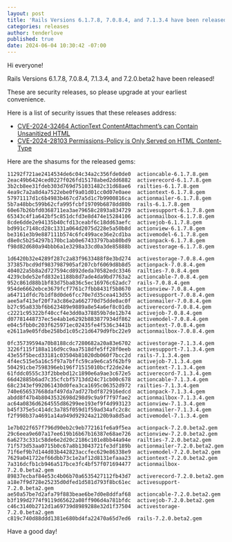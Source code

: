 ```yaml
---
layout: post
title: 'Rails Versions 6.1.7.8, 7.0.8.4, and 7.1.3.4 have been released!'
categories: releases
author: tenderlove
published: true
date: 2024-06-04 10:30:42 -07:00
---
```


Hi everyone!

Rails Versions 6.1.7.8, 7.0.8.4, 7.1.3.4, and 7.2.0.beta2 have been released!

These are security releases, so please upgrade at your earliest convenience.

Here is a list of security issues that these releases address:

* [CVE-2024-32464 ActionText ContentAttachment’s can Contain Unsanitized HTML](https://discuss.rubyonrails.org/t/cve-2024-32464-actiontext-contentattachments-can-contain-unsanitized-html/85949)
* [CVE-2024-28103 Permissions-Policy is Only Served on HTML Content-Type](https://discuss.rubyonrails.org/t/cve-2024-28103-permissions-policy-is-only-served-on-html-content-type/85948)

Here are the shasums for the released gems:

```
11292f721ae2414534de6c04c34a2c356fde0de0  actioncable-6.1.7.8.gem
2eac49b6424ced0227f026fd15178abed2dd6882  activerecord-6.1.7.8.gem
3b2cb8ee31fdeb303d769d751031482c31d68ae6  railties-6.1.7.8.gem
4ea9c7a2a8d4a7522ebe0f9a01d01cc0d07e0aee  actiontext-6.1.7.8.gem
57971117d1c6b4983b467cd7a5d1c7b9900816ca  actionmailer-6.1.7.8.gem
5b7a48bbc599b62cfa995fcbf19709b6878dd80b  rails-6.1.7.8.gem
60e67b26bfd0368711ea3ae79658c2893a834729  activesupport-6.1.7.8.gem
65343c4f1a642bf5c851dcfd3e8d474e15284106  actionmailbox-6.1.7.8.gem
8cde6dde2e94135b40cfd13ceabf6c18dd63aefc  activejob-6.1.7.8.gem
bd991c7148cd28c1331a064d2075d228e5a50b8d  actionview-6.1.7.8.gem
be3161e3b9e887111b574c6fc499ace36e2cd1ba  activemodel-6.1.7.8.gem
d8e0c5b254297b170bc1ab0e67433797bab80bd9  actionpack-6.1.7.8.gem
f98d82d680a94bbb6a1e3298a33cd0a3de85888b  activestorage-6.1.7.8.gem
```

```
1d6420b32e4289f287c2a83f9633488f8e3bd274  activestorage-7.0.8.4.gem
373857bcd9df9837987905af207cbf6069d8b8d5  actionpack-7.0.8.4.gem
404022a5b8a2d727594cd892deda70582edc3346  railties-7.0.8.4.gem
4239cbde52efd832e1188b8d7ade4da9bd7763a2  actioncable-7.0.8.4.gem
952c861d88b1bf83d75ba836c5ec16976c62adc7  rails-7.0.8.4.gem
954de6662ebce3679fcf7761c7fbb8431f5b8670  actionview-7.0.8.4.gem
a64711dfdc7b1df8d0de6fcc70e7d35cea413d55  activesupport-7.0.8.4.gem
aee5af413ef20f7a3c86e2a662770d75dde0ac0f  actionmailer-7.0.8.4.gem
b27c95a833bf6b623489e9889a8e54a6ef8c01db  activerecord-7.0.8.4.gem
c2221c95322bf40ccf4e3dd0a378859b7de12b74  activejob-7.0.8.4.gem
d07781448737ec5e4ab1e6292b883877934df862  activemodel-7.0.8.4.gem
e04c5fbb0c203f625971ec02435fe4f536c3441b  actiontext-7.0.8.4.gem
e2611a9e05fdbe258bd1c05c21d6479d9fbc22e9  actionmailbox-7.0.8.4.gem
```

```
0fc35739594a70b8188cdc7280682a20a83e6702  activestorage-7.1.3.4.gem
3226f115f188a116d9cc9aa7518dfe5ff28f0eeb  activesupport-7.1.3.4.gem
43e55f5becd33181c03504b81020db060f7bcc2d  rails-7.1.3.4.gem
4f4ec515e5a16c5f97a7bffc59ca9e6ca5f62bf9  activejob-7.1.3.4.gem
504291cbe7598396eb196f71515010bcf22de24e  actiontext-7.1.3.4.gem
61fddc0555c33f2bbebd12c1890e6a9ae3c672e5  activerecord-7.1.3.4.gem
66d42885b6ad7c35cfcbf5713dd24c71cb00c678  actioncable-7.1.3.4.gem
68c2343ef992061430d0fea3ca1695c06352d972  railties-7.1.3.4.gem
740e656537668daf497da7ad727bdf872916edcd  actionpack-7.1.3.4.gem
abdd8f47b4b8043532698d298d9c9a9f7f97fae2  actionmailbox-7.1.3.4.gem
ac64a0836d6264555d86299ee193ef9f4d993123  actionview-7.1.3.4.gem
b45f375e5c414dc3a785f059d1f59ad34afc2c8c  actionmailer-7.1.3.4.gem
f2f998b37a4691a14a949d92924a2120b9a8d5ad  activemodel-7.1.3.4.gem
```

```
1e7b022f657f796d90eb2c9eb772161fe6a9f5ea  actionpack-7.2.0.beta2.gem
29c6eea9e607a17ee619b16b67b16387e68ae726  actionview-7.2.0.beta2.gem
6a6273c331c58de6e2d20c2186c101e8bb44a94e  railties-7.2.0.beta2.gem
71f573d53aa0715b0c67a8b13043721fe3df189b  actionmailer-7.2.0.beta2.gem
71f6ef9b7d144d03b442823accfec629e86338e9  activemodel-7.2.0.beta2.gem
7629a041722ef66dbb73c1e2af12d8131efaaa23  actiontext-7.2.0.beta2.gem
7a316dcfb1cb946a517bce3fc4bf57f071694477  actionmailbox-7.2.0.beta2.gem
89837ecbaf84e53c4b06b70a6535427112fb43d7  activerecord-7.2.0.beta2.gem
a18e7f9d728e25235d0dfed1d581d793f8bc61ec  activesupport-7.2.0.beta2.gem
ae50a57be7d2afa79f883beae6be7d0e8ddfaf68  actioncable-7.2.0.beta2.gem
b3f199d2774f9119d65622a08ff906d4a781bfdc  activejob-7.2.0.beta2.gem
c46c3140b2712d1a69739d8989288e32d1f37504  activestorage-7.2.0.beta2.gem
c819c740d88ddd1381e680bd4fa22470a65d7ed6  rails-7.2.0.beta2.gem
```

Have a good day!
